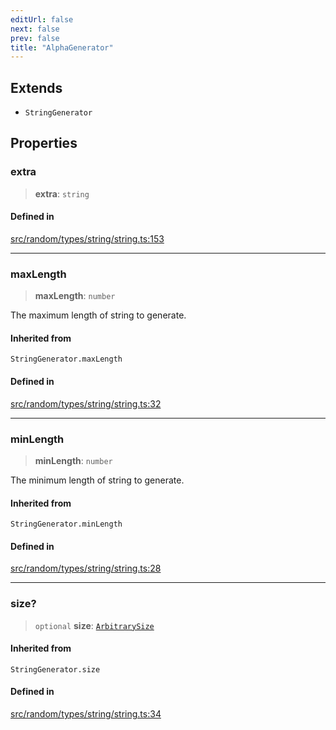 ```yaml
---
editUrl: false
next: false
prev: false
title: "AlphaGenerator"
---
```


## Extends

- `StringGenerator`

## Properties

### extra

> **extra**: `string`

#### Defined in

[src/random/types/string/string.ts:153](https://github.com/skyleague/axioms/blob/75fb1c5c977f1940e84e5cdcef2be336d1fd81da/src/random/types/string/string.ts#L153)

***

### maxLength

> **maxLength**: `number`

The maximum length of string to generate.

#### Inherited from

`StringGenerator.maxLength`

#### Defined in

[src/random/types/string/string.ts:32](https://github.com/skyleague/axioms/blob/75fb1c5c977f1940e84e5cdcef2be336d1fd81da/src/random/types/string/string.ts#L32)

***

### minLength

> **minLength**: `number`

The minimum length of string to generate.

#### Inherited from

`StringGenerator.minLength`

#### Defined in

[src/random/types/string/string.ts:28](https://github.com/skyleague/axioms/blob/75fb1c5c977f1940e84e5cdcef2be336d1fd81da/src/random/types/string/string.ts#L28)

***

### size?

> `optional` **size**: [`ArbitrarySize`](/api/type-aliases/arbitrarysize/)

#### Inherited from

`StringGenerator.size`

#### Defined in

[src/random/types/string/string.ts:34](https://github.com/skyleague/axioms/blob/75fb1c5c977f1940e84e5cdcef2be336d1fd81da/src/random/types/string/string.ts#L34)
